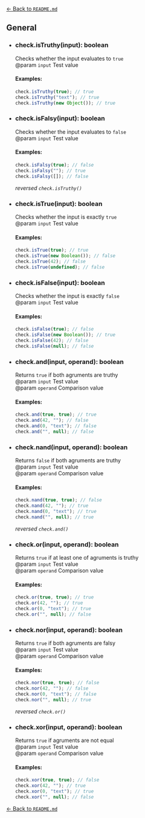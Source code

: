 [← Back to `README.md`](../README.md)

## General
- ### check.isTruthy(input): boolean
  Checks whether the input evaluates to `true`  
  @param `input` Test value

  #### Examples:
  ```javascript
  check.isTruthy(true); // true
  check.isTruthy("text"); // true
  check.isTruthy(new Object()); // true
  ```

- ### check.isFalsy(input): boolean
  Checks whether the input evaluates to `false`  
  @param `input` Test value

  #### Examples:
  ```javascript
  check.isFalsy(true); // false
  check.isFalsy(""); // true
  check.isFalsy([]); // false
  ```

  _reversed `check.isTruthy()`_

- ### check.isTrue(input): boolean
  Checks whether the input is exactly `true`  
  @param `input` Test value

  #### Examples:
  ```javascript
  check.isTrue(true); // true
  check.isTrue(new Boolean()); // false
  check.isTrue(42); // false
  check.isTrue(undefined); // false
  ```

- ### check.isFalse(input): boolean
  Checks whether the input is exactly `false`  
  @param `input` Test value

  #### Examples:
  ```javascript
  check.isFalse(true); // false
  check.isFalse(new Boolean()); // true
  check.isFalse(42); // false
  check.isFalse(null); // false
  ```

- ### check.and(input, operand): boolean
  Returns `true` if both agruments are truthy  
  @param `input` Test value  
  @param `operand` Comparison value  

  #### Examples:
  ```javascript
  check.and(true, true); // true
  check.and(42, ""); // false
  check.and(0, "text"); // false
  check.and("", null); // false
  ```

- ### check.nand(input, operand): boolean
  Returns `false` if both agruments are truthy  
  @param `input` Test value  
  @param `operand` Comparison value  

  #### Examples:
  ```javascript
  check.nand(true, true); // false
  check.nand(42, ""); // true
  check.nand(0, "text"); // true
  check.nand("", null); // true
  ```

  _reversed `check.and()`_  

- ### check.or(input, operand): boolean
  Returns `true` if at least one of agruments is truthy  
  @param `input` Test value  
  @param `operand` Comparison value  

  #### Examples:
  ```javascript
  check.or(true, true); // true
  check.or(42, ""); // true
  check.or(0, "text"); // true
  check.or("", null); // false
  ```

- ### check.nor(input, operand): boolean
  Returns `true` if both agruments are falsy  
  @param `input` Test value  
  @param `operand` Comparison value  

  #### Examples:
  ```javascript
  check.nor(true, true); // false
  check.nor(42, ""); // false
  check.nor(0, "text"); // false
  check.nor("", null); // true
  ```

  _reversed `check.or()`_  

- ### check.xor(input, operand): boolean
  Returns `true` if agruments are not equal  
  @param `input` Test value  
  @param `operand` Comparison value  

  #### Examples:
  ```javascript
  check.xor(true, true); // false
  check.xor(42, ""); // true
  check.xor(0, "text"); // true
  check.xor("", null); // false
  ```

[← Back to `README.md`](../README.md)
